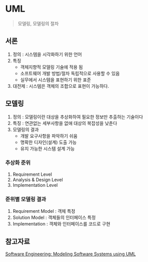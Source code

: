 # UML
> 모델링, 모델링의 절차

## 서론
1. 정의 : 시스템을 시각화하기 위한 언어
2. 특징
   - 객체지향적 모델링 기술에 적용 됨
   - 소프트웨어 개발 방법/절차 독립적으로 사용할 수 있음
   - 실무에서 시스템을 표현하기 위한 표준
3. 대전제 : 시스템은 객체의 조합으로 표현이 가능하다.

## 모델링
1. 정의 : 모델링이란 대상을 추상화하여 필요한 정보만 추출하는 기술이다
2. 특징 : 연관없는 세부사항을 없애 대상의 복잡성을 낮춘다
3. 모델링의 결과
   - 개발 요구사항을 파악하기 쉬움
   - 명확한 디자인(설계) 도출 가능
   - 유지 가능한 시스템 설계 가능

### 추상화 준위
1. Requirement Level
2. Analysis & Design Level
3. Implementation Level

### 준위별 모델링 결과
1. Requirement Model : 객체 특정
2. Solution Model : 객체들의 인터페이스 특정
3. Implementation : 객체와 인터페이스를 코드로 구현

## 참고자료
[Software Engineering: Modeling Software Systems using UML](https://www.coursera.org/learn/software-engineering-modeling-software-systems-using-uml/home/info)</br>

   